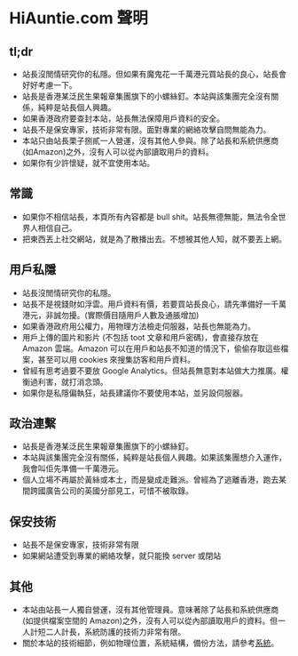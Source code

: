 # HiAuntie.com 聲明

## tl;dr

* 站長沒閒情研究你的私隱。但如果有魔鬼花一千萬港元買站長的良心，站長會好好考慮一下。
* 站長是香港某泛民生果報章集團旗下的小螺絲釘。本站與該集團完全沒有關係，純粹是站長個人興趣。
* 如果香港政府要查封本站，站長無法保障用戶資料的安全。
* 站長不是保安專家，技術非常有限。面對專業的網絡攻擊自問無能為力。
* 本站只由站長栗子捌貳一人營運，沒有其他人參與。除了站長和系統供應商(如Amazon)之外，沒有人可以從內部讀取用戶的資料。
* 如果你有少許懷疑，就不宜使用本站。

## 常識

* 如果你不相信站長，本頁所有內容都是 bull shit。站長無德無能，無法令全世界人相信自己。
* 把東西丟上社交網站，就是為了散播出去。不想被其他人知，就不要丟上網。

## 用戶私隱

* 站長沒閒情研究你的私隱。
* 站長不是視錢財如浮雲。用戶資料有價，若要買站長良心，請先準備好一千萬港元，非誠勿擾。(實際價目隨用戶人數及通脹增加)
* 如果香港政府用公權力，用物理方法檢走伺服器，站長也無能為力。
* 用戶上傳的圖片和影片 (不包括 toot 文章和用戶密碼)，會直接存放在 Amazon 雲端。Amazon 可以在用戶和站長不知道的情況下，偷偷存取這些檔案，甚至可以用 cookies 來搜集訪客和用戶資料。
* 曾經有思考過要不要放 Google Analytics。但站長無意對本站做大力推廣。權衡過利害，就打消念頭。
* 如果你是私隱偏執狂，站長建議你不要使用本站，並另設伺服器。

## 政治連繫

* 站長是香港某泛民生果報章集團旗下的小螺絲釘。
* 本站與該集團完全沒有關係，純粹是站長個人興趣。如果該集團想介入運作，我會叫佢先準備一千萬港元。
* 個人立場不再屬於黃絲或本土，而是變成走難派。曾經為了逃離香港，跑去某間跨國廣告公司的英國分部見工，可惜不被取錄。

## 保安技術

* 站長不是保安專家，技術非常有限
* 如果網站遭受到專業的網絡攻擊，就只能換 server 或閉站

## 其他

* 本站由站長一人獨自營運，沒有其他管理員。意味著除了站長和系統供應商(如提供檔案空間的 Amazon)之外，沒有人可以從內部讀取用戶的資料。但一人計短二人計長，系統防護的技術力非常有限。
* 關於本站的技術細節，例如物理位置，系統結構，備份方法，請參考[系統](system.md)。

